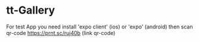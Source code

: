 # tt-Gallery
For test App you need install 'expo client' (ios) or 'expo' (android) 
then scan qr-code
https://prnt.sc/ruj40b (link qr-code)

